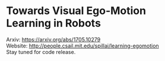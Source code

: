 # Towards Visual Ego-Motion Learning in Robots
Arxiv: https://arxiv.org/abs/1705.10279 <br>
Website: http://people.csail.mit.edu/spillai/learning-egomotion <br>
Stay tuned for code release. 
